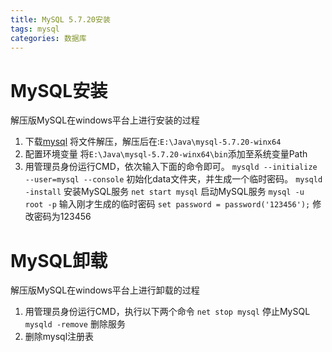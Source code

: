 ```yaml
---
title: MySQL 5.7.20安装
tags: mysql
categories: 数据库
---
```


# MySQL安装
解压版MySQL在windows平台上进行安装的过程
<!-- more -->
1. 下载[mysql](https://dev.mysql.com/downloads/mysql/)
将文件解压，解压后在:`E:\Java\mysql-5.7.20-winx64`
2. 配置环境变量
将`E:\Java\mysql-5.7.20-winx64\bin`添加至系统变量Path
3. 用管理员身份运行CMD，依次输入下面的命令即可。
`mysqld --initialize --user=mysql --console`
初始化data文件夹，并生成一个临时密码。
`mysqld -install`
安装MySQL服务
`net start mysql`
启动MySQL服务
`mysql -u root -p`
输入刚才生成的临时密码
`set password = password('123456');`
修改密码为123456

# MySQL卸载
解压版MySQL在windows平台上进行卸载的过程
1. 用管理员身份运行CMD，执行以下两个命令
`net stop mysql` 停止MySQL
`mysqld -remove` 删除服务
2. 删除mysql注册表